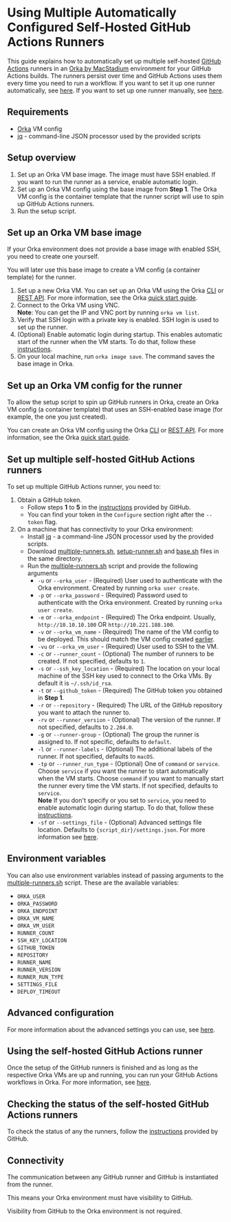 # Using Multiple Automatically Configured Self-Hosted GitHub Actions Runners

This guide explains how to automatically set up multiple self-hosted [GitHub Actions][actions] runners in an [Orka by MacStadium][orka] environment for your GitHub Actions builds. The runners persist over time and GitHub Actions uses them every time you need to run a workflow. 
If you want to set it up one runner automatically, see [here](single-self-hosted-runner.md).
If you want to set up one runner manually, see [here](self-hosted-runner-manually.md).

## Requirements

- [Orka][orka] VM config
- [jq][jq] - command-line JSON processor used by the provided scripts

## Setup overview

1. Set up an Orka VM base image. The image must have SSH enabled. If you want to run the runner as a service, enable automatic login.
2. Set up an Orka VM config using the base image from **Step 1**. The Orka VM config is the container template that the runner script will use to spin up GitHub Actions runners.
3. Run the setup script.

## Set up an Orka VM base image

If your Orka environment does not provide a base image with enabled SSH, you need to create one yourself.

You will later use this base image to create a VM config (a container template) for the runner.

1. Set up a new Orka VM. You can set up an Orka VM using the Orka [CLI][cli] or [REST API][api]. For more information, see the Orka [quick start guide][quick-start].  
2. Connect to the Orka VM using VNC.  
**Note**: You can get the IP and VNC port by running `orka vm list`.  
3. Verify that SSH login with a private key is enabled. SSH login is used to set up the runner.
4. (Optional) Enable automatic login during startup. This enables automatic start of the runner when the VM starts. To do that, follow these [instructions][auto-login].
5. On your local machine, run `orka image save`. The command saves the base image in Orka.

## Set up an Orka VM config for the runner

To allow the setup script to spin up GitHub runners in Orka, create an Orka VM config (a container template) that uses an SSH-enabled base image (for example, the one you just created).  

You can create an Orka VM config using the Orka [CLI][cli] or [REST API][api]. For more information, see the Orka [quick start guide][quick-start].

## Set up multiple self-hosted GitHub Actions runners

To set up multiple GitHub Actions runner, you need to:  

1. Obtain a GitHub token. 
    * Follow steps **1** to **5** in the [instructions][add-runner] provided by GitHub.
    * You can find your token in the `Configure` section right after the `--token` flag.
2. On a machine that has connectivity to your Orka environment:
    * Install [jq][jq] - a command-line JSON processor used by the provided scripts.
    * Download [multiple-runners.sh](scripts/multiple-runners.sh), [setup-runner.sh](scripts/setup-runner.sh) and [base.sh](scripts/base.sh) files in the same directory.
    * Run the [multiple-runners.sh](scripts/multiple-runners.sh) script and provide the following arguments
        * `-u` or `--orka_user` - (Required) User used to authenticate with the Orka environment. Created by running `orka user create`.
        * `-p` or `--orka_password` - (Required) Password used to authenticate with the Orka environment. Created by running `orka user create`.
        * `-e` or `--orka_endpoint` - (Required) The Orka endpoint. Usually, `http://10.10.10.100` OR `http://10.221.188.100`.
        * `-v` or `--orka_vm_name` - (Required) The name of the VM config to be deployed. This should match the VM config created [earlier](#set-up-an-orka-vm-config-for-the-runner).
        * `-vu` or `--orka_vm_user` - (Required) User used to SSH to the VM.
        * `-c` or `--runner_count` - (Optional) The number of runners to be created. If not specified, defaults to `1`.
        * `-s` or `--ssh_key_location` - (Required) The location on your local machine of the SSH key used to connect to the Orka VMs. By default it is `~/.ssh/id_rsa`.
        * `-t` or `--github_token` - (Required) The GitHub token you obtained in **Step 1**.
        * `-r` or `--repository` - (Required) The URL of the GitHub repository you want to attach the runner to.
        * `-rv` or `--runner_version` - (Optional) The version of the runner. If not specified, defaults to `2.284.0`.
        * `-g` or `--runner-group` - (Optional) The group the runner is assigned to. If not specific, defaults to `default`.
        * `-l` or `--runner-labels` - (Optional) The additional labels of the runner. If not specified, defaults to `macOS`.
        * `-tp` or `--runner_run_type` - (Optional) One of `command` or `service`. Choose `service` if you want the runner to start automatically when the VM starts. Choose `command` if you want to manually start the runner every time the VM starts. If not specified, defaults to `service`.  
        **Note** If you don't specify or you set to `service`, you need to enable automatic login during startup. To do that, follow these [instructions][auto-login].  
        * `-sf` or `--settings_file` - (Optional) Advanced settings file location. Defaults to `{script_dir}/settings.json`. For more information see [here](#advanced-configuration).  

## Environment variables

You can also use environment variables instead of passing arguments to the [multiple-runners.sh](scripts/multiple-runners.sh) script. These are the available variables:

* `ORKA_USER`
* `ORKA_PASSWORD`
* `ORKA_ENDPOINT`
* `ORKA_VM_NAME`
* `ORKA_VM_USER`
* `RUNNER_COUNT`
* `SSH_KEY_LOCATION`
* `GITHUB_TOKEN`
* `REPOSITORY`
* `RUNNER_NAME`
* `RUNNER_VERSION`
* `RUNNER_RUN_TYPE`
* `SETTINGS_FILE`
* `DEPLOY_TIMEOUT`

## Advanced configuration

For more information about the advanced settings you can use, see [here](template-settings.md).

## Using the self-hosted GitHub Actions runner

Once the setup of the GitHub runners is finished and as long as the respective Orka VMs are up and running, you can run your GitHub Actions workflows in Orka. For more information, see [here][using-runner].

## Checking the status of the self-hosted GitHub Actions runners

To check the status of any the runners, follow the [instructions][status-instructions] provided by GitHub.

## Connectivity

The communication between any GitHub runner and GitHub is instantiated from the runner.

This means your Orka environment must have visibility to GitHub.

Visibility from GitHub to the Orka environment is not required. 

[orka]: https://orkadocs.macstadium.com/docs/getting-started
[cli]: https://orkadocs.macstadium.com/docs/example-cli-workflows
[api]: https://documenter.getpostman.com/view/6574930/S1ETRGzt?version=latest
[quick-start]: https://orkadocs.macstadium.com/docs/quick-start
[actions]: https://github.com/features/actions
[add-runner]: https://help.github.com/en/actions/automating-your-workflow-with-github-actions/adding-self-hosted-runners
[service-runner]: https://help.github.com/en/actions/automating-your-workflow-with-github-actions/configuring-the-self-hosted-runner-application-as-a-service
[auto-login]: https://support.apple.com/en-us/HT201476
[using-runner]: https://help.github.com/en/actions/automating-your-workflow-with-github-actions/using-self-hosted-runners-in-a-workflow
[status-instructions]: https://help.github.com/en/actions/automating-your-workflow-with-github-actions/checking-the-status-of-self-hosted-runners
[jq]: https://stedolan.github.io/jq/
